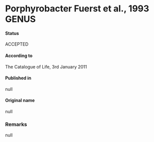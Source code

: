 Porphyrobacter Fuerst et al., 1993 GENUS
=======

#### Status
ACCEPTED

#### According to
The Catalogue of Life, 3rd January 2011

#### Published in
null

#### Original name
null

### Remarks
null